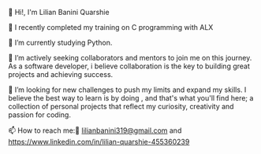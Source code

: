 👋 Hi!, I'm Lilian Banini Quarshie

🌱 I recently completed my training on C programming with ALX

🔭 I’m currently studying Python.

👯 I’m actively seeking collaborators and mentors to join me on this journey. As a software developer, i believe collaboration is the key to building great projects and achieving success.

🤔 I’m looking for new challenges to push my limits and expand my skills. I believe the best way to learn is by doing , and that's what you'll find here; a collection of personal projects that reflect my curiosity, creativity and passion for coding.

📫 How to reach me:📧 lilianbanini319@gmail.com and https://www.linkedin.com/in/lilian-quarshie-455360239

 
